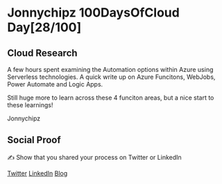 <!-- This is a template you can use for quick progress days. It removes a lot of the steps we encourage you to share in the longer template 000-DAY-ARTICLE-LONG-TEMPLATE.MD-->

# Jonnychipz 100DaysOfCloud Day[28/100]

## Cloud Research

A few hours spent examining the Automation options within Azure using Serverless technologies. A quick write up on Azure Funcitons, WebJobs, Power Automate and Logic Apps.

Still huge more to learn across these 4 funciton areas, but a nice start to these learnings!

Jonnychipz

## Social Proof

✍️ Show that you shared your process on Twitter or LinkedIn

[Twitter](https://twitter.com/jonnychipz/status/1308329872952098817)
[LinkedIn](https://www.linkedin.com/posts/japlunn_day28100-100daysofcloud-jonnychipz-activity-6714095561382879232-EZZj)
[Blog](https://jonnychipz.com/2020/09/22/day28-100-100daysofcloud-jonnychipz-automating-business-processes-with-azure/)
